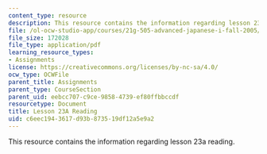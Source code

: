```yaml
---
content_type: resource
description: This resource contains the information regarding lesson 23a reading.
file: /ol-ocw-studio-app/courses/21g-505-advanced-japanese-i-fall-2005/c6eec1943617d93b873519df12a5e9a2_MIT21G_505F05_hw1_23a.pdf
file_size: 172028
file_type: application/pdf
learning_resource_types:
- Assignments
license: https://creativecommons.org/licenses/by-nc-sa/4.0/
ocw_type: OCWFile
parent_title: Assignments
parent_type: CourseSection
parent_uid: eebcc707-c9ce-9858-4739-ef80ffbbccdf
resourcetype: Document
title: Lesson 23A Reading
uid: c6eec194-3617-d93b-8735-19df12a5e9a2
---
```

This resource contains the information regarding lesson 23a reading.